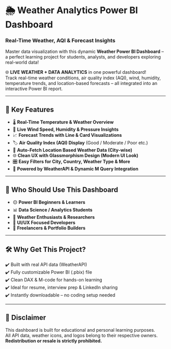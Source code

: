 # 🌦️ Weather Analytics Power BI Dashboard  
### Real-Time Weather, AQI & Forecast Insights  

Master data visualization with this dynamic **Weather Power BI Dashboard** – a perfect learning project for students, analysts, and developers exploring real-world data!  

🌐 **LIVE WEATHER + DATA ANALYTICS** in one powerful dashboard!  
Track real-time weather conditions, air quality index (AQI), wind, humidity, temperature trends, and location-based forecasts – all integrated into an interactive Power BI report.  

---

## 🚀 Key Features  
- 🌡️ **Real-Time Temperature & Weather Overview**  
- 💨 **Live Wind Speed, Humidity & Pressure Insights**  
- 📈 **Forecast Trends with Line & Card Visualizations**  
- 🏷️ **Air Quality Index (AQI) Display** (Good / Moderate / Poor etc.)  
- 📍 **Auto-Fetch Location Based Weather Data (City-wise)**  
- 🌐 **Clean UX with Glassmorphism Design (Modern UI Look)**  
- 🎛️ **Easy Filters for City, Country, Weather Type & More**  
- 🔌 **Powered by WeatherAPI & Dynamic M Query Integration**  

---

## 👥 Who Should Use This Dashboard  
- 🟡 **Power BI Beginners & Learners**  
- 📊 **Data Science / Analytics Students**  
- 📌 **Weather Enthusiasts & Researchers**  
- 🎨 **UI/UX Focused Developers**  
- 💼 **Freelancers & Portfolio Builders**  

---

## 🛠️ Why Get This Project?  
✔️ Built with real API data (WeatherAPI)  
✔️ Fully customizable Power BI (.pbix) file  
✔️ Clean DAX & M-code for hands-on learning  
✔️ Ideal for resume, interview prep & LinkedIn sharing  
✔️ Instantly downloadable – no coding setup needed  

---

## 📢 Disclaimer  
This dashboard is built for educational and personal learning purposes.  
All API data, weather icons, and logos belong to their respective owners.  
**Redistribution or resale is strictly prohibited.**  









